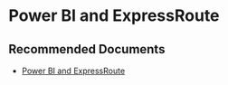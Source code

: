   <properties
	pageTitle="power bi and expressroute"
	description="power bi and expressroute"
	service="microsoft.PowerBIDedicated"
	resource="capacities"
	authors="pjfreitas"
	ms.author="pfreitas"	
	displayOrder="1080"
	selfHelpType="generic"
	supportTopicIds="32628129"
	productPesIds="16334"
	cloudEnvironments="public, MoonCake, fairfax" 
	articleId="01181bc2-40cf-435c-8d69-0d0e0f97bdd0"
	ownershipId="ASEP_ContentService_Placeholder"
/>

# Power BI and ExpressRoute

## **Recommended Documents**

* [Power BI and ExpressRoute](https://docs.microsoft.com/power-bi/service-admin-power-bi-expressroute)
